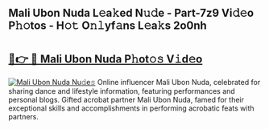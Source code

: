 ## Mali Ubon Nuda L𝚎a𝚔ed N𝚞𝚍e - Part-7z9 Vi𝚍𝚎o P𝚑𝚘tos - H𝚘𝚝 O𝚗𝚕yf𝚊ns L𝚎a𝚔s 2o0nh

# <h2><a href="http://kfa2cgx.oniu.top/?m=Mali+Ubon+Nuda">🔗👉 🔴 Mali Ubon Nuda P𝚑ot𝚘𝚜 V𝚒d𝚎o</a></h2>

[![Mali Ubon Nuda Nu𝚍e𝚜](https://i.imgur.com/0qMVB7G.gif)](http://kfa2cgx.oniu.top/?m=Mali+Ubon+Nuda)
Online influencer Mali Ubon Nuda, celebrated for sharing dance and lifestyle information, featuring performances and personal blogs. Gifted acrobat partner Mali Ubon Nuda, famed for their exceptional skills and accomplishments in performing acrobatic feats with partners.  
